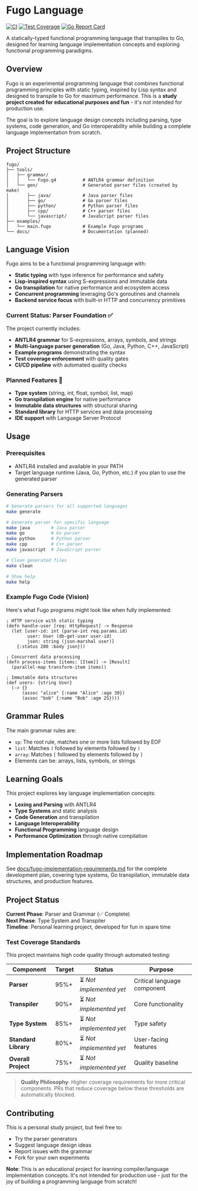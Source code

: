 # Fugo Language

[![CI](https://github.com/thsfranca/fugo/actions/workflows/ci.yml/badge.svg)](https://github.com/thsfranca/fugo/actions/workflows/ci.yml)
[![Test Coverage](https://github.com/thsfranca/fugo/actions/workflows/test-coverage.yml/badge.svg)](https://github.com/thsfranca/fugo/actions/workflows/test-coverage.yml)
[![Go Report Card](https://goreportcard.com/badge/github.com/thsfranca/fugo)](https://goreportcard.com/report/github.com/thsfranca/fugo)

A statically-typed functional programming language that transpiles to Go, designed for learning language implementation concepts and exploring functional programming paradigms.

## Overview

Fugo is an experimental programming language that combines functional programming principles with static typing, inspired by Lisp syntax and designed to transpile to Go for maximum performance. This is a **study project created for educational purposes and fun** - it's not intended for production use.

The goal is to explore language design concepts including parsing, type systems, code generation, and Go interoperability while building a complete language implementation from scratch.

## Project Structure

```
fugo/
├── tools/
│   ├── grammar/
│   │   └── Fugo.g4          # ANTLR4 grammar definition
│   └── gen/                 # Generated parser files (created by make)
│       ├── java/            # Java parser files
│       ├── go/              # Go parser files
│       ├── python/          # Python parser files
│       ├── cpp/             # C++ parser files
│       └── javascript/      # JavaScript parser files
├── examples/
│   └── main.fugo            # Example Fugo programs
└── docs/                    # Documentation (planned)
```

## Language Vision

Fugo aims to be a functional programming language with:

- **Static typing** with type inference for performance and safety
- **Lisp-inspired syntax** using S-expressions and immutable data
- **Go transpilation** for native performance and ecosystem access
- **Concurrent programming** leveraging Go's goroutines and channels
- **Backend service focus** with built-in HTTP and concurrency primitives

### Current Status: Parser Foundation ✅

The project currently includes:
- **ANTLR4 grammar** for S-expressions, arrays, symbols, and strings
- **Multi-language parser generation** (Go, Java, Python, C++, JavaScript)
- **Example programs** demonstrating the syntax
- **Test coverage enforcement** with quality gates
- **CI/CD pipeline** with automated quality checks

### Planned Features 🚧

- **Type system** (string, int, float, symbol, list, map)
- **Go transpilation engine** for native performance
- **Immutable data structures** with structural sharing
- **Standard library** for HTTP services and data processing
- **IDE support** with Language Server Protocol

## Usage

### Prerequisites

- ANTLR4 installed and available in your PATH
- Target language runtime (Java, Go, Python, etc.) if you plan to use the generated parser

### Generating Parsers

```bash
# Generate parsers for all supported languages
make generate

# Generate parser for specific language
make java        # Java parser
make go          # Go parser
make python      # Python parser
make cpp         # C++ parser
make javascript  # JavaScript parser

# Clean generated files
make clean

# Show help
make help
```

### Example Fugo Code (Vision)

Here's what Fugo programs might look like when fully implemented:

```fugo
; HTTP service with static typing
(defn handle-user [req: HttpRequest] -> Response
  (let [user-id: int (parse-int req.params.id)
        user: User (db-get-user user-id)
        json: string (json-marshal user)]
    {:status 200 :body json}))

; Concurrent data processing
(defn process-items [items: [Item]] -> [Result]
  (parallel-map transform-item items))

; Immutable data structures
(def users: {string User} 
  (-> {}
      (assoc "alice" {:name "Alice" :age 30})
      (assoc "bob" {:name "Bob" :age 25})))
```

## Grammar Rules

The main grammar rules are:

- `sp`: The root rule, matches one or more lists followed by EOF
- `list`: Matches `(` followed by elements followed by `)`
- `array`: Matches `[` followed by elements followed by `]`
- Elements can be: arrays, lists, symbols, or strings

## Learning Goals

This project explores key language implementation concepts:

- **Lexing and Parsing** with ANTLR4
- **Type Systems** and static analysis
- **Code Generation** and transpilation
- **Language Interoperability** 
- **Functional Programming** language design
- **Performance Optimization** through native compilation

## Implementation Roadmap

See [docs/fugo-implementation-requirements.md](docs/fugo-implementation-requirements.md) for the complete development plan, covering type systems, Go transpilation, immutable data structures, and production features.

## Project Status

**Current Phase**: Parser and Grammar (✅ Complete)  
**Next Phase**: Type System and Transpiler  
**Timeline**: Personal learning project, developed for fun in spare time

### Test Coverage Standards

This project maintains high code quality through automated testing:

| Component | Target | Status | Purpose |
|-----------|--------|--------|---------|
| **Parser** | 95%+ | ⏳ *Not implemented yet* | Critical language component |
| **Transpiler** | 90%+ | ⏳ *Not implemented yet* | Core functionality |
| **Type System** | 85%+ | ⏳ *Not implemented yet* | Type safety |
| **Standard Library** | 80%+ | ⏳ *Not implemented yet* | User-facing features |
| **Overall Project** | 75%+ | ⏳ *Not implemented yet* | Quality baseline |

> **Quality Philosophy**: Higher coverage requirements for more critical components. PRs that reduce coverage below these thresholds are automatically blocked.

## Contributing

This is a personal study project, but feel free to:
- Try the parser generators
- Suggest language design ideas
- Report issues with the grammar
- Fork for your own experiments

**Note**: This is an educational project for learning compiler/language implementation concepts. It's not intended for production use - just for the joy of building a programming language from scratch!